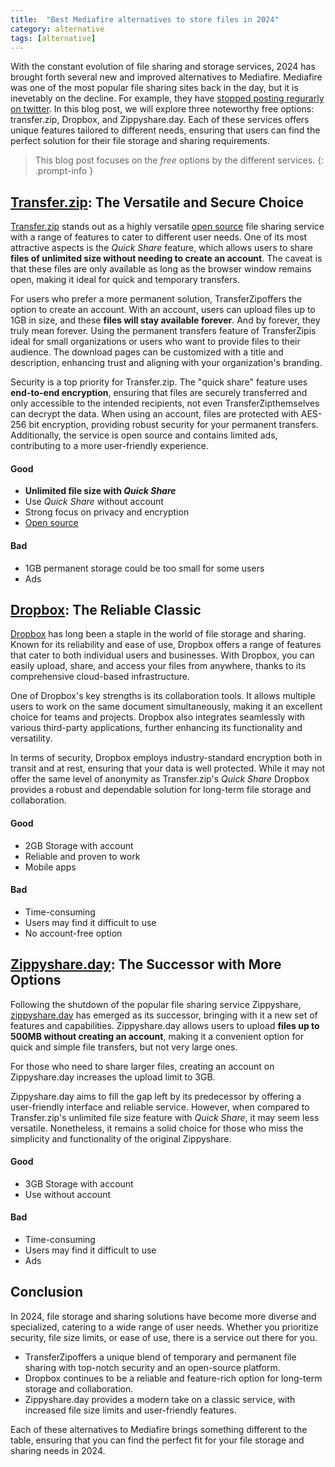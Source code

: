 ```yaml
---
title:  "Best Mediafire alternatives to store files in 2024"
category: alternative
tags: [alternative]
---
```

With the constant evolution of file sharing and storage services, 2024 has brought forth several new and improved alternatives to Mediafire. Mediafire was one of the most popular file sharing sites back in the day, but it is inevetably on the decline. For example, they have [stopped posting regurarly on twitter](https://x.com/mediafire). In this blog post, we will explore three noteworthy free options: transfer.zip, Dropbox, and Zippyshare.day. Each of these services offers unique features tailored to different needs, ensuring that users can find the perfect solution for their file storage and sharing requirements. 

> This blog post focuses on the *free* options by the different services. 
{: .prompt-info }

## [Transfer.zip](https://transfer.zip/): The Versatile and Secure Choice

[Transfer.zip](https://transfer.zip/) stands out as a highly versatile [open source](https://github.com/robinkarlberg/transfer.zip-web/) file sharing service with a range of features to cater to different user needs. One of its most attractive aspects is the *Quick Share* feature, which allows users to share **files of unlimited size without needing to create an account**. The caveat is that these files are only available as long as the browser window remains open, making it ideal for quick and temporary transfers.

For users who prefer a more permanent solution, TransferZipoffers the option to create an account. With an account, users can upload files up to 1GB in size, and these **files will stay available forever**. And by forever, they truly mean forever. Using the permanent transfers feature of TransferZipis ideal for small organizations or users who want to provide files to their audience. The download pages can be customized with a title and description, enhancing trust and aligning with your organization's branding.

Security is a top priority for Transfer.zip. The "quick share" feature uses **end-to-end encryption**, ensuring that files are securely transferred and only accessible to the intended recipients, not even TransferZipthemselves can decrypt the data. When using an account, files are protected with AES-256 bit encryption, providing robust security for your permanent transfers. Additionally, the service is open source and contains limited ads, contributing to a more user-friendly experience.

#### Good
- **Unlimited file size with *Quick Share***
- Use *Quick Share* without account
- Strong focus on privacy and encryption
- [Open source](https://github.com/robinkarlberg/transfer.zip-web/)

#### Bad
- 1GB permanent storage could be too small for some users
- Ads

## [Dropbox](https://www.dropbox.com/): The Reliable Classic

[Dropbox](https://www.dropbox.com/) has long been a staple in the world of file storage and sharing. Known for its reliability and ease of use, Dropbox offers a range of features that cater to both individual users and businesses. With Dropbox, you can easily upload, share, and access your files from anywhere, thanks to its comprehensive cloud-based infrastructure.

One of Dropbox's key strengths is its collaboration tools. It allows multiple users to work on the same document simultaneously, making it an excellent choice for teams and projects. Dropbox also integrates seamlessly with various third-party applications, further enhancing its functionality and versatility.

In terms of security, Dropbox employs industry-standard encryption both in transit and at rest, ensuring that your data is well protected. While it may not offer the same level of anonymity as Transfer.zip's *Quick Share* Dropbox provides a robust and dependable solution for long-term file storage and collaboration.

#### Good
- 2GB Storage with account
- Reliable and proven to work
- Mobile apps

#### Bad
- Time-consuming
- Users may find it difficult to use
- No account-free option

## [Zippyshare.day](https://zippyshare.day/): The Successor with More Options

Following the shutdown of the popular file sharing service Zippyshare, [zippyshare.day](https://zippyshare.day/) has emerged as its successor, bringing with it a new set of features and capabilities. Zippyshare.day allows users to upload **files up to 500MB without creating an account**, making it a convenient option for quick and simple file transfers, but not very large ones.

For those who need to share larger files, creating an account on Zippyshare.day increases the upload limit to 3GB. 

Zippyshare.day aims to fill the gap left by its predecessor by offering a user-friendly interface and reliable service. However, when compared to Transfer.zip's unlimited file size feature with *Quick Share*, it may seem less versatile. Nonetheless, it remains a solid choice for those who miss the simplicity and functionality of the original Zippyshare.

#### Good
- 3GB Storage with account
- Use without account

#### Bad
- Time-consuming
- Users may find it difficult to use
- Ads

## Conclusion

In 2024, file storage and sharing solutions have become more diverse and specialized, catering to a wide range of user needs. Whether you prioritize security, file size limits, or ease of use, there is a service out there for you.

- TransferZipoffers a unique blend of temporary and permanent file sharing with top-notch security and an open-source platform.
- Dropbox continues to be a reliable and feature-rich option for long-term storage and collaboration.
- Zippyshare.day provides a modern take on a classic service, with increased file size limits and user-friendly features.

Each of these alternatives to Mediafire brings something different to the table, ensuring that you can find the perfect fit for your file storage and sharing needs in 2024.